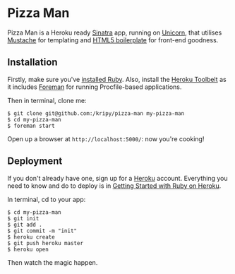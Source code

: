 # Pizza Man

Pizza Man is a Heroku ready [Sinatra](http://www.sinatrarb.com/) app, running on [Unicorn](http://unicorn.bogomips.org/), that utilises [Mustache](http://mustache.github.io/) for templating and [HTML5 boilerplate](http://html5boilerplate.com/) for front-end goodness.

## Installation

Firstly, make sure you've [installed Ruby](http://www.ruby-lang.org/en/). Also, install the [Heroku Toolbelt](https://toolbelt.heroku.com/) as it includes [Foreman](https://github.com/ddollar/foreman) for running Procfile-based applications.

Then in terminal, clone me:

```
$ git clone git@github.com:/kripy/pizza-man my-pizza-man
$ cd my-pizza-man
$ foreman start
```

Open up a browser at ```http://localhost:5000/```: now you're cooking!

## Deployment

If you don't already have one, sign up for a [Heroku](https://www.heroku.com/) account. Everything you need to know and do to deploy is in [Getting Started with Ruby on Heroku](https://devcenter.heroku.com/articles/ruby).

In terminal, cd to your app:

```
$ cd my-pizza-man
$ git init
$ git add .
$ git commit -m "init"
$ heroku create
$ git push heroku master
$ heroku open
```

Then watch the magic happen.